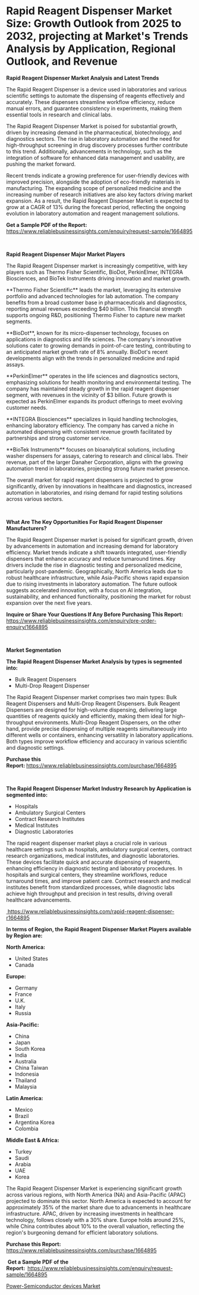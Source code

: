 <p><h1>Rapid Reagent Dispenser Market Size: Growth Outlook from 2025 to 2032, projecting at Market's Trends Analysis by Application, Regional Outlook, and Revenue</h1></p><p><strong>Rapid Reagent Dispenser Market Analysis and Latest Trends</strong></p>
<p><p>The Rapid Reagent Dispenser is a device used in laboratories and various scientific settings to automate the dispensing of reagents effectively and accurately. These dispensers streamline workflow efficiency, reduce manual errors, and guarantee consistency in experiments, making them essential tools in research and clinical labs.</p><p>The Rapid Reagent Dispenser Market is poised for substantial growth, driven by increasing demand in the pharmaceutical, biotechnology, and diagnostics sectors. The rise in laboratory automation and the need for high-throughput screening in drug discovery processes further contribute to this trend. Additionally, advancements in technology, such as the integration of software for enhanced data management and usability, are pushing the market forward.</p><p>Recent trends indicate a growing preference for user-friendly devices with improved precision, alongside the adoption of eco-friendly materials in manufacturing. The expanding scope of personalized medicine and the increasing number of research initiatives are also key factors driving market expansion. As a result, the Rapid Reagent Dispenser Market is expected to grow at a CAGR of 13% during the forecast period, reflecting the ongoing evolution in laboratory automation and reagent management solutions.</p></p>
<p><strong>Get a Sample PDF of the Report:&nbsp;</strong> <a href="https://www.reliablebusinessinsights.com/enquiry/request-sample/1664895?utm_campaign=3057&utm_medium=2&utm_source=Github&utm_content=ia&utm_term=23032025&utm_id=rapid-reagent-dispenser">https://www.reliablebusinessinsights.com/enquiry/request-sample/1664895</a></p>
<p>&nbsp;</p>
<p><strong>Rapid Reagent Dispenser Major Market Players</strong></p>
<p><p>The Rapid Reagent Dispenser market is increasingly competitive, with key players such as Thermo Fisher Scientific, BioDot, PerkinElmer, INTEGRA Biosciences, and BioTek Instruments driving innovation and market growth. </p><p>**Thermo Fisher Scientific** leads the market, leveraging its extensive portfolio and advanced technologies for lab automation. The company benefits from a broad customer base in pharmaceuticals and diagnostics, reporting annual revenues exceeding $40 billion. This financial strength supports ongoing R&D, positioning Thermo Fisher to capture new market segments.</p><p>**BioDot**, known for its micro-dispenser technology, focuses on applications in diagnostics and life sciences. The company's innovative solutions cater to growing demands in point-of-care testing, contributing to an anticipated market growth rate of 8% annually. BioDot's recent developments align with the trends in personalized medicine and rapid assays.</p><p>**PerkinElmer** operates in the life sciences and diagnostics sectors, emphasizing solutions for health monitoring and environmental testing. The company has maintained steady growth in the rapid reagent dispenser segment, with revenues in the vicinity of $3 billion. Future growth is expected as PerkinElmer expands its product offerings to meet evolving customer needs.</p><p>**INTEGRA Biosciences** specializes in liquid handling technologies, enhancing laboratory efficiency. The company has carved a niche in automated dispensing with consistent revenue growth facilitated by partnerships and strong customer service. </p><p>**BioTek Instruments** focuses on bioanalytical solutions, including washer dispensers for assays, catering to research and clinical labs. Their revenue, part of the larger Danaher Corporation, aligns with the growing automation trend in laboratories, projecting strong future market presence.</p><p>The overall market for rapid reagent dispensers is projected to grow significantly, driven by innovations in healthcare and diagnostics, increased automation in laboratories, and rising demand for rapid testing solutions across various sectors.</p></p>
<p>&nbsp;</p>
<p><strong>What Are The Key Opportunities For Rapid Reagent Dispenser Manufacturers?</strong></p>
<p><p>The Rapid Reagent Dispenser market is poised for significant growth, driven by advancements in automation and increasing demand for laboratory efficiency. Market trends indicate a shift towards integrated, user-friendly dispensers that enhance accuracy and reduce turnaround times. Key drivers include the rise in diagnostic testing and personalized medicine, particularly post-pandemic. Geographically, North America leads due to robust healthcare infrastructure, while Asia-Pacific shows rapid expansion due to rising investments in laboratory automation. The future outlook suggests accelerated innovation, with a focus on AI integration, sustainability, and enhanced functionality, positioning the market for robust expansion over the next five years.</p></p>
<p><strong>Inquire or Share Your Questions If Any Before Purchasing This Report:</strong> <a href="https://www.reliablebusinessinsights.com/enquiry/pre-order-enquiry/1664895?utm_campaign=3057&utm_medium=2&utm_source=Github&utm_content=ia&utm_term=23032025&utm_id=rapid-reagent-dispenser">https://www.reliablebusinessinsights.com/enquiry/pre-order-enquiry/1664895</a></p>
<p>&nbsp;</p>
<p><strong>Market Segmentation</strong></p>
<p><strong>The Rapid Reagent Dispenser Market Analysis by types is segmented into:</strong></p>
<p><ul><li>Bulk Reagent Dispensers</li><li>Multi-Drop Reagent Dispenser</li></ul></p>
<p><p>The Rapid Reagent Dispenser market comprises two main types: Bulk Reagent Dispensers and Multi-Drop Reagent Dispensers. Bulk Reagent Dispensers are designed for high-volume dispensing, delivering large quantities of reagents quickly and efficiently, making them ideal for high-throughput environments. Multi-Drop Reagent Dispensers, on the other hand, provide precise dispensing of multiple reagents simultaneously into different wells or containers, enhancing versatility in laboratory applications. Both types improve workflow efficiency and accuracy in various scientific and diagnostic settings.</p></p>
<p><strong>Purchase this Report:&nbsp;</strong><a href="https://www.reliablebusinessinsights.com/purchase/1664895?utm_campaign=3057&utm_medium=2&utm_source=Github&utm_content=ia&utm_term=23032025&utm_id=rapid-reagent-dispenser">https://www.reliablebusinessinsights.com/purchase/1664895</a></p>
<p>&nbsp;</p>
<p><strong>The Rapid Reagent Dispenser Market Industry Research by Application is segmented into:</strong></p>
<p><ul><li>Hospitals</li><li>Ambulatory Surgical Centers</li><li>Contract Research Institutes</li><li>Medical Institutes</li><li>Diagnostic Laboratories</li></ul></p>
<p><p>The rapid reagent dispenser market plays a crucial role in various healthcare settings such as hospitals, ambulatory surgical centers, contract research organizations, medical institutes, and diagnostic laboratories. These devices facilitate quick and accurate dispensing of reagents, enhancing efficiency in diagnostic testing and laboratory procedures. In hospitals and surgical centers, they streamline workflows, reduce turnaround times, and improve patient care. Contract research and medical institutes benefit from standardized processes, while diagnostic labs achieve high throughput and precision in test results, driving overall healthcare advancements.</p></p>
<p><a href="https://www.reliablebusinessinsights.com/rapid-reagent-dispenser-r1664895?utm_campaign=3057&utm_medium=2&utm_source=Github&utm_content=ia&utm_term=23032025&utm_id=rapid-reagent-dispenser">&nbsp;https://www.reliablebusinessinsights.com/rapid-reagent-dispenser-r1664895</a></p>
<p><strong>In terms of Region, the Rapid Reagent Dispenser Market Players available by Region are:</strong></p>
<p>
    <p> <strong> North America: </strong>
        <ul>
            <li>United States</li>
            <li>Canada</li>
        </ul>
        </p> 
    <p> <strong> Europe: </strong>
        <ul>
            <li>Germany</li>
            <li>France</li>
            <li>U.K.</li>
            <li>Italy</li>
            <li>Russia</li>
        </ul>
        </p> 
    <p> <strong> Asia-Pacific: </strong>
        <ul>
            <li>China</li>
            <li>Japan</li>
            <li>South Korea</li>
            <li>India</li>
            <li>Australia</li>
            <li>China Taiwan</li>
            <li>Indonesia</li>
            <li>Thailand</li>
            <li>Malaysia</li>
        </ul>
        </p> 
    <p> <strong> Latin America: </strong>
        <ul>
            <li>Mexico</li>
            <li>Brazil</li>
            <li>Argentina Korea</li>
            <li>Colombia</li>
        </ul>
        </p> 
    <p> <strong> Middle East & Africa: </strong>
        <ul>
            <li>Turkey</li>
            <li>Saudi</li>
            <li>Arabia</li>
            <li>UAE</li>
            <li>Korea</li>
        </ul>
    </p>
    </p>
<p><p>The Rapid Reagent Dispenser Market is experiencing significant growth across various regions, with North America (NA) and Asia-Pacific (APAC) projected to dominate this sector. North America is expected to account for approximately 35% of the market share due to advancements in healthcare infrastructure. APAC, driven by increasing investments in healthcare technology, follows closely with a 30% share. Europe holds around 25%, while China contributes about 10% to the overall valuation, reflecting the region's burgeoning demand for efficient laboratory solutions.</p></p>
<p><strong>Purchase this Report: </strong><a href="https://www.reliablebusinessinsights.com/purchase/1664895?utm_campaign=3057&utm_medium=2&utm_source=Github&utm_content=ia&utm_term=23032025&utm_id=rapid-reagent-dispenser">https://www.reliablebusinessinsights.com/purchase/1664895</a></p>
<p>&nbsp;<strong>Get a Sample PDF of the Report:&nbsp;&nbsp;</strong><a href="https://www.reliablebusinessinsights.com/enquiry/request-sample/1664895?utm_campaign=3057&utm_medium=2&utm_source=Github&utm_content=ia&utm_term=23032025&utm_id=rapid-reagent-dispenser">https://www.reliablebusinessinsights.com/enquiry/request-sample/1664895</a></p>
<p><strong></strong></p>
<p><p><a href="https://github.com/chkrselia/Market-Research-Report-List-1/blob/main/power-semiconductor-devices-market.md?utm_campaign=3057&utm_medium=2&utm_source=Github&utm_content=ia&utm_term=23032025&utm_id=rapid-reagent-dispenser">Power-Semiconductor devices Market</a></p></p>